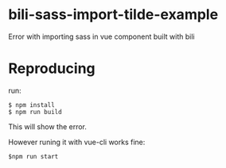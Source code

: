 # bili-sass-import-tilde-example
Error with importing sass in vue component built with bili

# Reproducing

run:

	$ npm install
	$ npm run build

This will show the error.

However runing it with vue-cli works fine:

	$npm run start
